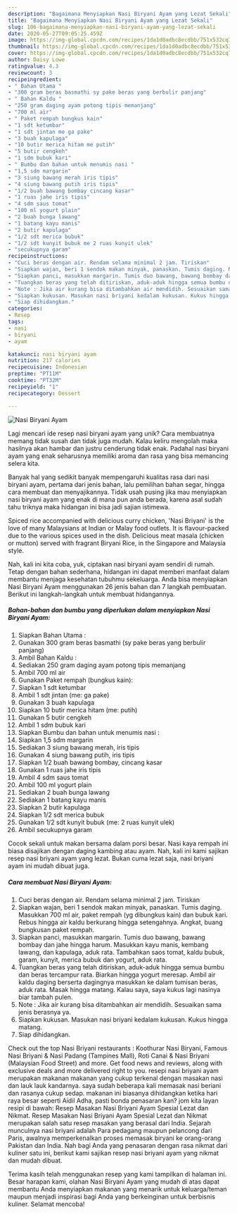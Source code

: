 ```yaml
---
description: "Bagaimana Menyiapkan Nasi Biryani Ayam yang Lezat Sekali"
title: "Bagaimana Menyiapkan Nasi Biryani Ayam yang Lezat Sekali"
slug: 106-bagaimana-menyiapkan-nasi-biryani-ayam-yang-lezat-sekali
date: 2020-05-27T09:05:25.459Z
image: https://img-global.cpcdn.com/recipes/1da1d0adbc8ecdbb/751x532cq70/nasi-biryani-ayam-foto-resep-utama.jpg
thumbnail: https://img-global.cpcdn.com/recipes/1da1d0adbc8ecdbb/751x532cq70/nasi-biryani-ayam-foto-resep-utama.jpg
cover: https://img-global.cpcdn.com/recipes/1da1d0adbc8ecdbb/751x532cq70/nasi-biryani-ayam-foto-resep-utama.jpg
author: Daisy Lowe
ratingvalue: 4.3
reviewcount: 3
recipeingredient:
- " Bahan Utama "
- "300 gram beras basmathi sy pake beras yang berbulir panjang"
- " Bahan Kaldu "
- "250 gram daging ayam potong tipis memanjang"
- "700 ml air"
- " Paket rempah bungkus kain"
- "1 sdt ketumbar"
- "1 sdt jintan me ga pake"
- "3 buah kapulaga"
- "10 butir merica hitam me putih"
- "5 butir cengkeh"
- "1 sdm bubuk kari"
- " Bumbu dan bahan untuk menumis nasi "
- "1,5 sdm margarin"
- "3 siung bawang merah iris tipis"
- "4 siung bawang putih iris tipis"
- "1/2 buah bawang bombay cincang kasar"
- "1 ruas jahe iris tipis"
- "4 sdm saus tomat"
- "100 ml yogurt plain"
- "2 buah bunga lawang"
- "1 batang kayu manis"
- "2 butir kapulaga"
- "1/2 sdt merica bubuk"
- "1/2 sdt kunyit bubuk me 2 ruas kunyit ulek"
- "secukupnya garam"
recipeinstructions:
- "Cuci beras dengan air. Rendam selama minimal 2 jam. Tiriskan"
- "Siapkan wajan, beri 1 sendok makan minyak, panaskan. Tumis daging. Masukkan 700 ml air, paket rempah (yg dibungkus kain) dan bubuk kari. Rebus hingga air kaldu berkurang hingga setengahnya. Angkat, buang bungkusan paket rempah."
- "Siapkan panci, masukkan margarin. Tumis duo bawang, bawang bombay dan jahe hingga harum. Masukkan kayu manis, kembang lawang, dan kapulaga, aduk rata. Tambahkan saos tomat, kaldu bubuk, garam, kunyit, merica bubuk dan yogurt, aduk rata."
- "Tuangkan beras yang telah ditiriskan, aduk-aduk hingga semua bumbu dan beras tercampur rata. Biarkan hingga yogurt meresap. Ambil air kaldu daging berserta dagingnya masukkan ke dalam tumisan beras, aduk rata. Masak hingga matang. Kalau saya, saya kukus lagi nasinya biar tambah pulen."
- "Note : Jika air kurang bisa ditambahkan air mendidih. Sesuaikan sama jenis berasnya ya."
- "Siapkan kukusan. Masukan nasi briyani kedalam kukusan. Kukus hingga matang."
- "Siap dihidangkan."
categories:
- Resep
tags:
- nasi
- biryani
- ayam

katakunci: nasi biryani ayam 
nutrition: 217 calories
recipecuisine: Indonesian
preptime: "PT11M"
cooktime: "PT32M"
recipeyield: "1"
recipecategory: Dessert

---
```



![Nasi Biryani Ayam](https://img-global.cpcdn.com/recipes/1da1d0adbc8ecdbb/751x532cq70/nasi-biryani-ayam-foto-resep-utama.jpg)

Lagi mencari ide resep nasi biryani ayam yang unik? Cara membuatnya memang tidak susah dan tidak juga mudah. Kalau keliru mengolah maka hasilnya akan hambar dan justru cenderung tidak enak. Padahal nasi biryani ayam yang enak seharusnya memiliki aroma dan rasa yang bisa memancing selera kita.

Banyak hal yang sedikit banyak mempengaruhi kualitas rasa dari nasi biryani ayam, pertama dari jenis bahan, lalu pemilihan bahan segar, hingga cara membuat dan menyajikannya. Tidak usah pusing jika mau menyiapkan nasi biryani ayam yang enak di mana pun anda berada, karena asal sudah tahu triknya maka hidangan ini bisa jadi sajian istimewa.

Spiced rice accompanied with delicious curry chicken, &#39;Nasi Briyani&#39; is the love of many Malaysians at Indian or Malay food outlets. It is flavour-packed due to the various spices used in the dish. Delicious meat masala (chicken or mutton) served with fragrant Biryani Rice, in the Singapore and Malaysia style.


Nah, kali ini kita coba, yuk, ciptakan nasi biryani ayam sendiri di rumah. Tetap dengan bahan sederhana, hidangan ini dapat memberi manfaat dalam membantu menjaga kesehatan tubuhmu sekeluarga. Anda bisa menyiapkan Nasi Biryani Ayam menggunakan 26 jenis bahan dan 7 langkah pembuatan. Berikut ini langkah-langkah untuk membuat hidangannya.

<!--inarticleads1-->

##### Bahan-bahan dan bumbu yang diperlukan dalam menyiapkan Nasi Biryani Ayam:

1. Siapkan  Bahan Utama :
1. Gunakan 300 gram beras basmathi (sy pake beras yang berbulir panjang)
1. Ambil  Bahan Kaldu :
1. Sediakan 250 gram daging ayam potong tipis memanjang
1. Ambil 700 ml air
1. Gunakan  Paket rempah (bungkus kain):
1. Siapkan 1 sdt ketumbar
1. Ambil 1 sdt jintan (me: ga pake)
1. Gunakan 3 buah kapulaga
1. Siapkan 10 butir merica hitam (me: putih)
1. Gunakan 5 butir cengkeh
1. Ambil 1 sdm bubuk kari
1. Siapkan  Bumbu dan bahan untuk menumis nasi :
1. Siapkan 1,5 sdm margarin
1. Sediakan 3 siung bawang merah, iris tipis
1. Gunakan 4 siung bawang putih, iris tipis
1. Siapkan 1/2 buah bawang bombay, cincang kasar
1. Gunakan 1 ruas jahe iris tipis
1. Ambil 4 sdm saus tomat
1. Ambil 100 ml yogurt plain
1. Sediakan 2 buah bunga lawang
1. Sediakan 1 batang kayu manis
1. Siapkan 2 butir kapulaga
1. Siapkan 1/2 sdt merica bubuk
1. Gunakan 1/2 sdt kunyit bubuk (me: 2 ruas kunyit ulek)
1. Ambil secukupnya garam


Cocok sekali untuk makan bersama dalam porsi besar. Nasi kaya rempah ini biasa disajikan dengan daging kambing atau ayam. Nah, kali ini kami sajikan resep nasi briyani ayam yang lezat. Bukan cuma lezat saja, nasi briyani ayam ini mudah dibuat juga. 

<!--inarticleads2-->

##### Cara membuat Nasi Biryani Ayam:

1. Cuci beras dengan air. Rendam selama minimal 2 jam. Tiriskan
1. Siapkan wajan, beri 1 sendok makan minyak, panaskan. Tumis daging. Masukkan 700 ml air, paket rempah (yg dibungkus kain) dan bubuk kari. Rebus hingga air kaldu berkurang hingga setengahnya. Angkat, buang bungkusan paket rempah.
1. Siapkan panci, masukkan margarin. Tumis duo bawang, bawang bombay dan jahe hingga harum. Masukkan kayu manis, kembang lawang, dan kapulaga, aduk rata. Tambahkan saos tomat, kaldu bubuk, garam, kunyit, merica bubuk dan yogurt, aduk rata.
1. Tuangkan beras yang telah ditiriskan, aduk-aduk hingga semua bumbu dan beras tercampur rata. Biarkan hingga yogurt meresap. Ambil air kaldu daging berserta dagingnya masukkan ke dalam tumisan beras, aduk rata. Masak hingga matang. Kalau saya, saya kukus lagi nasinya biar tambah pulen.
1. Note : Jika air kurang bisa ditambahkan air mendidih. Sesuaikan sama jenis berasnya ya.
1. Siapkan kukusan. Masukan nasi briyani kedalam kukusan. Kukus hingga matang.
1. Siap dihidangkan.


Check out the top Nasi Briyani restaurants : Koothurar Nasi Biryani, Famous Nasi Briyani &amp; Nasi Padang (Tampines Mall), Roti Canai &amp; Nasi Briyani (Malaysian Food Street) and more. Get food news and reviews, along with exclusive deals and more delivered right to you. resepi nasi briyani ayam merupakan makanan makanan yang cukup terkenal dengan masakan nasi dan lauk lauk kandarnya. saya sudah beberapa kali memasak nasi beriani dan rasanya cukup sedap. makanan ini biasanya dihidangkan ketika hari raya besar seperti Aidil Adha, pasti bonda penasaran kan? jom kita layan resipi di bawah: Resep Masakan Nasi Briyani Ayam Spesial Lezat dan Nikmat. Resep Masakan Nasi Briyani Ayam Spesial Lezat dan Nikmat merupakan salah satu resep masakan yang berasal dari India. Sejarah munculnya nasi briyani adalah Para pedagang maupun pelancong dari Paris, awalnya memperkenalkan proses memasak biryani ke orang-orang Pakistan dan India. Nah bagi Anda yang penasaran dengan rasa nikmat dari kuliner satu ini, berikut kami sajikan resep nasi briyani ayam yang nikmat dan mudah dibuat. 

Terima kasih telah menggunakan resep yang kami tampilkan di halaman ini. Besar harapan kami, olahan Nasi Biryani Ayam yang mudah di atas dapat membantu Anda menyiapkan makanan yang menarik untuk keluarga/teman maupun menjadi inspirasi bagi Anda yang berkeinginan untuk berbisnis kuliner. Selamat mencoba!
